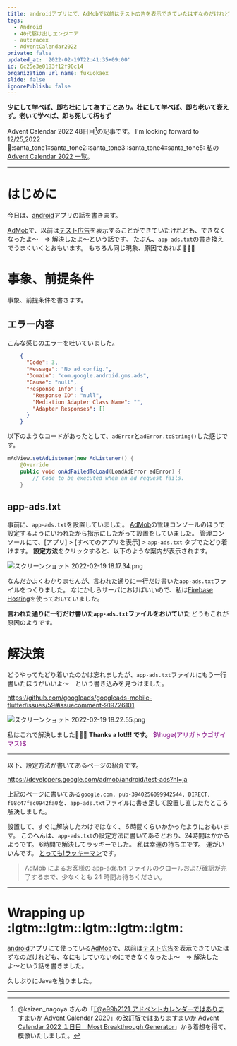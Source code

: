 ```yaml
---
title: androidアプリにて、AdMobで以前はテスト広告を表示できていたはずなのだけれども、なにもしていないのにできなくなったよ〜　=> 解決したよ〜という話
tags:
  - Android
  - 40代駆け出しエンジニア
  - autoracex
  - AdventCalendar2022
private: false
updated_at: '2022-02-19T22:41:35+09:00'
id: 6c25e3e0183f12f90c14
organization_url_name: fukuokaex
slide: false
ignorePublish: false
---
```

**少にして学べば、即ち壮にして為すことあり。壮にして学べば、即ち老いて衰えず。老いて学べば、即ち死して朽ちず**

Advent Calendar 2022 48日目[^1]の記事です。
I'm looking forward to 12/25,2022 :santa::santa_tone1::santa_tone2::santa_tone3::santa_tone4::santa_tone5:
私の[Advent Calendar 2022 一覧](https://docs.google.com/spreadsheets/d/1HQvFjagQLRPjOYAjDVzWp9S4b8dKixxvvaz_TtbZWto/edit#gid=1723448955)。

[^1]: @kaizen_nagoya さんの「[「@e99h2121 アドベントカレンダーではありますまいか Advent Calendar 2020」の改訂版ではありますまいか Advent Calendar 2022 １日目　Most Breakthrough Generator](https://qiita.com/kaizen_nagoya/items/49ebebee3a0377f3b59b)」から着想を得て、模倣いたしました。 

---

# はじめに

今日は、[android](https://developer.android.com/?hl=ja)アプリの話を書きます。

[AdMob](https://firebase.google.com/docs/admob?hl=ja)で、以前は[テスト広告](https://developers.google.com/admob/android/test-ads?hl=ja)を表示することができていたけれども、できなくなったよ〜　=> 解決したよ〜という話です。
たぶん、`app-ads.txt`の書き換えでうまくいくとおもいます。
もちろん同じ現象、原因であれば :rocket::rocket::rocket:

# 事象、前提条件

事象、前提条件を書きます。

## エラー内容

こんな感じのエラーを吐いていました。

```json
    {
      "Code": 3,
      "Message": "No ad config.",
      "Domain": "com.google.android.gms.ads",
      "Cause": "null",
      "Response Info": {
        "Response ID": "null",
        "Mediation Adapter Class Name": "",
        "Adapter Responses": []
      }
    }
```

以下のようなコードがあったとして、`adError`と`adError.toString()`した感じです。

```java
mAdView.setAdListener(new AdListener() {
    @Override
    public void onAdFailedToLoad(LoadAdError adError) {
        // Code to be executed when an ad request fails.
    }
```

## app-ads.txt

事前に、`app-ads.txt`を設置していました。
[AdMob](https://firebase.google.com/docs/admob?hl=ja)の管理コンソールのほうで設定するようにいわれたから指示にしたがって設置をしていました。
管理コンソールにて、[アプリ] > [すべてのアプリを表示] > `app-ads.txt` タブでたどり着けます。
**設定方法**をクリックすると、以下のような案内が表示されます。

![スクリーンショット 2022-02-19 18.17.34.png](https://qiita-image-store.s3.ap-northeast-1.amazonaws.com/0/131808/4d0e13c8-497e-bffd-1053-55b6c5ae5886.png)



なんだかよくわかりませんが、言われた通りに一行だけ書いた`app-ads.txt`ファイルをつくりました。
なにかしらサーバにおけばいいので、私は[Firebase Hosting](https://firebase.google.com/docs/hosting?hl=ja)を使っておいていました。

**言われた通りに一行だけ書いた`app-ads.txt`ファイルをおいていた**
どうもこれが原因のようです。

# 解決策

どうやってたどり着いたのかは忘れましたが、`app-ads.txt`ファイルにもう一行書いたほうがいいよ〜　という書き込みを見つけました。

https://github.com/googleads/googleads-mobile-flutter/issues/59#issuecomment-919726101

![スクリーンショット 2022-02-19 18.22.55.png](https://qiita-image-store.s3.ap-northeast-1.amazonaws.com/0/131808/ad1edb70-feee-f57a-9ca7-3595c82bc834.png)

私はこれで解決しました:tada::tada::tada:
**Thanks a lot!!! です。**
<font color="purple">$\huge{アリガトウゴザイマス}$</font>

---
以下、設定方法が書いてあるページの紹介です。

https://developers.google.com/admob/android/test-ads?hl=ja

上記のページに書いてある`google.com, pub-3940256099942544, DIRECT, f08c47fec0942fa0`を、`app-ads.txt`ファイルに書き足して設置し直したたところ解決しました。

設置して、すぐに解決したわけではなく、６時間くらいかかったようにおもいます。
このへんは、`app-ads.txt`の設定方法に書いてあるとおり、24時間はかかるようです。
6時間で解決してラッキーでした。
私は幸運の持ち主です。
運がいいんです。
[とっても!ラッキーマン](https://ja.wikipedia.org/wiki/%E3%81%A8%E3%81%A3%E3%81%A6%E3%82%82!%E3%83%A9%E3%83%83%E3%82%AD%E3%83%BC%E3%83%9E%E3%83%B3)です。

> AdMob によるお客様の app-ads.txt ファイルのクロールおよび確認が完了するまで、少なくとも 24 時間お待ちください。



---

# Wrapping up :lgtm::lgtm::lgtm::lgtm::lgtm:


[android](https://developer.android.com/?hl=ja)アプリにて使っている[AdMob](https://firebase.google.com/docs/admob?hl=ja)で、以前は[テスト広告](https://developers.google.com/admob/android/test-ads?hl=ja)を表示できていたはずなのだけれども、なにもしていないのにできなくなったよ〜　=> 解決したよ〜という話を書きました。

久しぶりにJavaを触りました。

---
